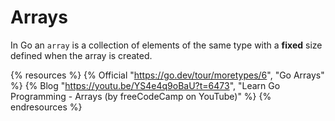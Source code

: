 # Arrays

In Go an `array` is a collection of elements of the same type with a **fixed** size defined when the array is created.

{% resources %}
  {% Official "https://go.dev/tour/moretypes/6", "Go Arrays" %}
  {% Blog "https://youtu.be/YS4e4q9oBaU?t=6473", "Learn Go Programming - Arrays (by freeCodeCamp on YouTube)" %}
{% endresources %}
